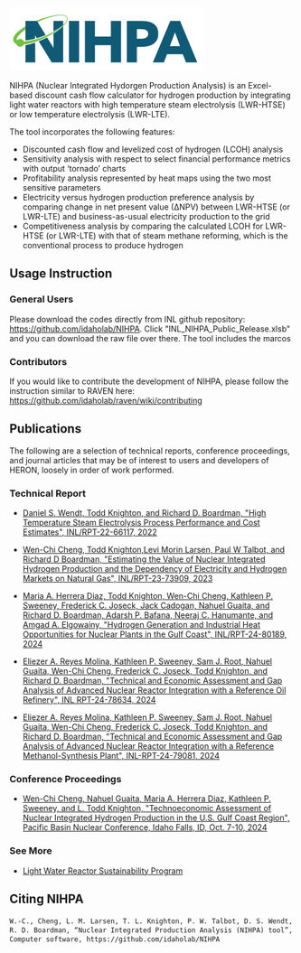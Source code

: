 ![NIHPA Logo](./logo/24-50764_NIHPA_R2.jpg)
  
NIHPA (Nuclear Integrated Hydorgen Production Analysis) is an Excel-based discount cash flow calculator 
for hydrogen production by integrating light water reactors with high temperature steam electrolysis (LWR-HTSE) or 
low temperature electrolysis (LWR-LTE).
 
The tool incorporates the following features:

- Discounted cash flow and levelized cost of hydrogen (LCOH) analysis
- Sensitivity analysis with respect to select financial performance metrics with output ‘tornado’ charts
- Profitability analysis represented by heat maps using the two most sensitive parameters
- Electricity versus hydrogen production preference analysis by comparing change in net present value (∆NPV) between LWR-HTSE (or LWR-LTE) and business-as-usual electricity production to the grid
- Competitiveness analysis by comparing the calculated LCOH for LWR-HTSE (or LWR-LTE) with that of steam methane reforming, which is the conventional process to produce hydrogen

## Usage Instruction

### General Users
Please download the codes directly from INL github repository: https://github.com/idaholab/NIHPA. Click "INL_NIHPA_Public_Release.xlsb" and you can download the raw file over there. The tool includes the marcos 

### Contributors
If you would like to contribute the development of NIHPA, please follow the instruction similar to RAVEN here: https://github.com/idaholab/raven/wiki/contributing 

## Publications
The following are a selection of technical reports, conference proceedings, and journal articles that may be of interest to users and developers of HERON, loosely in order of work performed.

### Technical Report
- [Daniel S. Wendt, Todd Knighton, and Richard D. Boardman, "High Temperature Steam Electrolysis Process Performance and Cost Estimates", INL/RPT-22-66117, 2022](https://www.osti.gov/biblio/1867883)

- [Wen-Chi Cheng, Todd Knighton,Levi Morin Larsen, Paul W Talbot, and Richard D Boardman, "Estimating the Value of Nuclear Integrated Hydrogen Production and the Dependency of Electricity and Hydrogen Markets on Natural Gas", INL/RPT-23-73909, 2023](https://www.osti.gov/biblio/2315033)

- [Maria A. Herrera Diaz, Todd Knighton, Wen-Chi Cheng, Kathleen P. Sweeney, Frederick C. Joseck, Jack Cadogan, Nahuel Guaita, and Richard D. Boardman, Adarsh P. Bafana, Neeraj C. Hanumante, and Amgad A. Elgowainy, "Hydrogen Generation and Industrial Heat Opportunities for Nuclear Plants in the Gulf Coast", INL/RPT-24-80189, 2024](https://www.osti.gov/biblio/2439929)

- [Eliezer A. Reyes Molina, Kathleen P. Sweeney, Sam J. Root, Nahuel Guaita, Wen-Chi Cheng, Frederick C. Joseck, Todd Knighton, and Richard D. Boardman, "Technical and Economic Assessment and Gap Analysis of Advanced Nuclear Reactor Integration with a Reference Oil Refinery", INL RPT-24-78634, 2024](https://www.osti.gov/biblio/2438486)

- [Eliezer A. Reyes Molina, Kathleen P. Sweeney, Sam J. Root, Nahuel Guaita, Wen-Chi Cheng, Frederick C. Joseck, Todd Knighton, and Richard D. Boardman, "Technical and Economic Assessment and Gap Analysis of Advanced Nuclear Reactor Integration with a Reference Methanol-Synthesis Plant", INL-RPT-24-79081, 2024](https://www.osti.gov/biblio/2438487)

### Conference Proceedings
- [Wen-Chi Cheng, Nahuel Guaita, Maria A. Herrera Diaz, Kathleen P. Sweeney, and L. Todd Knighton, "Technoeconomic Assessment of Nuclear Integrated Hydrogen Production in the U.S. Gulf Coast Region", Pacific Basin Nuclear Conference, Idaho Falls, ID, Oct. 7-10, 2024](https://www.ans.org/meetings/pbnc2024/session/view-2730/)

### See More
- [Light Water Reactor Sustainability Program](https://lwrs.inl.gov/NIHPA/Home.aspx)

## Citing NIHPA

	W.-C., Cheng, L. M. Larsen, T. L. Knighton, P. W. Talbot, D. S. Wendt, R. D. Boardman, “Nuclear Integrated Production Analysis (NIHPA) tool”, Computer software, https://github.com/idaholab/NIHPA

